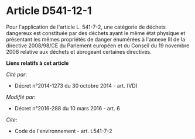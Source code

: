 # Article D541-12-1

Pour l'application de l'article L. 541-7-2, une catégorie de déchets dangereux est constituée par des déchets ayant le même
état physique et présentant les mêmes propriétés de danger énumérées à l'annexe III de la directive 2008/98/CE du Parlement
européen et du Conseil du 19 novembre 2008 relative aux déchets et abrogeant certaines directives.

**Liens relatifs à cet article**

_Cité par_:

  - Décret n°2014-1273 du 30 octobre 2014 - art. (VD)

_Modifié par_:

  - Décret n°2016-288 du 10 mars 2016 - art. 6

_Cite_:

  - Code de l'environnement - art. L541-7-2
